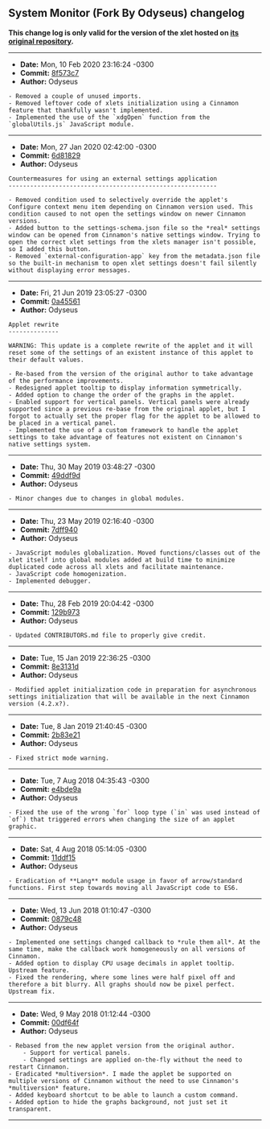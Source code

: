 ## System Monitor (Fork By Odyseus) changelog

**This change log is only valid for the version of the xlet hosted on [its original repository](https://gitlab.com/Odyseus/CinnamonTools).**

***

- **Date:** Mon, 10 Feb 2020 23:16:24 -0300
- **Commit:** [8f573c7](https://gitlab.com/Odyseus/CinnamonTools/commit/8f573c7)
- **Author:** Odyseus

```
- Removed a couple of unused imports.
- Removed leftover code of xlets initialization using a Cinnamon feature that thankfully wasn't implemented.
- Implemented the use of the `xdgOpen` function from the `globalUtils.js` JavaScript module.

```

***

- **Date:** Mon, 27 Jan 2020 02:42:00 -0300
- **Commit:** [6d81829](https://gitlab.com/Odyseus/CinnamonTools/commit/6d81829)
- **Author:** Odyseus

```
Countermeasures for using an external settings application
----------------------------------------------------------

- Removed condition used to selectively override the applet's Configure context menu item depending on Cinnamon version used. This condition caused to not open the settings window on newer Cinnamon versions.
- Added button to the settings-schema.json file so the *real* settings window can be opened from Cinnamon's native settings window. Trying to open the correct xlet settings from the xlets manager isn't possible, so I added this button.
- Removed `external-configuration-app` key from the metadata.json file so the built-in mechanism to open xlet settings doesn't fail silently without displaying error messages.

```

***

- **Date:** Fri, 21 Jun 2019 23:05:27 -0300
- **Commit:** [0a45561](https://gitlab.com/Odyseus/CinnamonTools/commit/0a45561)
- **Author:** Odyseus

```
Applet rewrite
--------------

WARNING: This update is a complete rewrite of the applet and it will reset some of the settings of an existent instance of this applet to their default values.

- Re-based from the version of the original author to take advantage of the performance improvements.
- Redesigned applet tooltip to display information symmetrically.
- Added option to change the order of the graphs in the applet.
- Enabled support for vertical panels. Vertical panels were already supported since a previous re-base from the original applet, but I forgot to actually set the proper flag for the applet to be allowed to be placed in a vertical panel.
- Implemented the use of a custom framework to handle the applet settings to take advantage of features not existent on Cinnamon's native settings system.

```

***

- **Date:** Thu, 30 May 2019 03:48:27 -0300
- **Commit:** [49ddf9d](https://gitlab.com/Odyseus/CinnamonTools/commit/49ddf9d)
- **Author:** Odyseus

```
- Minor changes due to changes in global modules.

```

***

- **Date:** Thu, 23 May 2019 02:16:40 -0300
- **Commit:** [7dff940](https://gitlab.com/Odyseus/CinnamonTools/commit/7dff940)
- **Author:** Odyseus

```
- JavaScript modules globalization. Moved functions/classes out of the xlet itself into global modules added at build time to minimize duplicated code across all xlets and facilitate maintenance.
- JavaScript code homogenization.
- Implemented debugger.

```

***

- **Date:** Thu, 28 Feb 2019 20:04:42 -0300
- **Commit:** [129b973](https://gitlab.com/Odyseus/CinnamonTools/commit/129b973)
- **Author:** Odyseus

```
- Updated CONTRIBUTORS.md file to properly give credit.

```

***

- **Date:** Tue, 15 Jan 2019 22:36:25 -0300
- **Commit:** [8e3131d](https://gitlab.com/Odyseus/CinnamonTools/commit/8e3131d)
- **Author:** Odyseus

```
- Modified applet initialization code in preparation for asynchronous settings initialization that will be available in the next Cinnamon version (4.2.x?).

```

***

- **Date:** Tue, 8 Jan 2019 21:40:45 -0300
- **Commit:** [2b83e21](https://gitlab.com/Odyseus/CinnamonTools/commit/2b83e21)
- **Author:** Odyseus

```
- Fixed strict mode warning.

```

***

- **Date:** Tue, 7 Aug 2018 04:35:43 -0300
- **Commit:** [e4bde9a](https://gitlab.com/Odyseus/CinnamonTools/commit/e4bde9a)
- **Author:** Odyseus

```
- Fixed the use of the wrong `for` loop type (`in` was used instead of `of`) that triggered errors when changing the size of an applet graphic.

```

***

- **Date:** Sat, 4 Aug 2018 05:14:05 -0300
- **Commit:** [11ddf15](https://gitlab.com/Odyseus/CinnamonTools/commit/11ddf15)
- **Author:** Odyseus

```
- Eradication of **Lang** module usage in favor of arrow/standard functions. First step towards moving all JavaScript code to ES6.

```

***

- **Date:** Wed, 13 Jun 2018 01:10:47 -0300
- **Commit:** [0879c48](https://gitlab.com/Odyseus/CinnamonTools/commit/0879c48)
- **Author:** Odyseus

```
- Implemented one settings changed callback to *rule them all*. At the same time, make the callback work homogeneously on all versions of Cinnamon.
- Added option to display CPU usage decimals in applet tooltip. Upstream feature.
- Fixed the rendering, where some lines were half pixel off and therefore a bit blurry. All graphs should now be pixel perfect. Upstream fix.

```

***

- **Date:** Wed, 9 May 2018 01:12:44 -0300
- **Commit:** [00df64f](https://gitlab.com/Odyseus/CinnamonTools/commit/00df64f)
- **Author:** Odyseus

```
- Rebased from the new applet version from the original author.
    - Support for vertical panels.
    - Changed settings are applied on-the-fly without the need to restart Cinnamon.
- Eradicated *multiversion*. I made the applet be supported on multiple versions of Cinnamon without the need to use Cinnamon's *multiversion* feature.
- Added keyboard shortcut to be able to launch a custom command.
- Added option to hide the graphs background, not just set it transparent.

```

***
